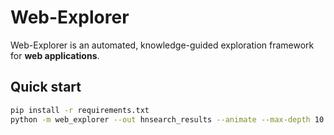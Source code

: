 # Web-Explorer

Web-Explorer is an automated, knowledge-guided exploration framework for **web applications**.  

## Quick start

```bash
pip install -r requirements.txt
python -m web_explorer --out hnsearch_results --animate --max-depth 10 --max-steps 500  --sleep 2.0 --url "https://hn.algolia.com/"
```
